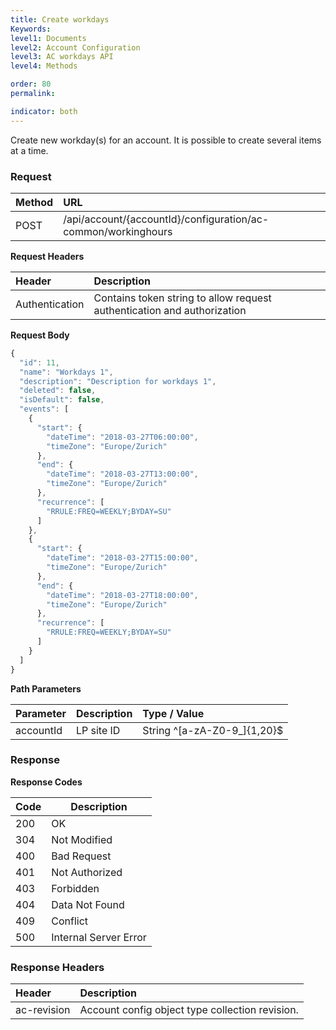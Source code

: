 ```yaml
---
title: Create workdays
Keywords:
level1: Documents
level2: Account Configuration
level3: AC workdays API
level4: Methods

order: 80
permalink: 

indicator: both
---
```


Create new workday(s) for an account. It is possible to create several items at a time.

### Request

| Method | URL |
| :-------- | :------ |
| POST  |/api/account/{accountId}/configuration/ac-common/workinghours 

**Request Headers**

| Header | Description |
 |:-------- | :------------ |
| Authentication | Contains token string to allow request authentication and authorization |

**Request Body**

```javascript
{
  "id": 11,
  "name": "Workdays 1",
  "description": "Description for workdays 1",
  "deleted": false,
  "isDefault": false,
  "events": [
    {
      "start": {
        "dateTime": "2018-03-27T06:00:00",
        "timeZone": "Europe/Zurich"
      },
      "end": {
        "dateTime": "2018-03-27T13:00:00",
        "timeZone": "Europe/Zurich"
      },
      "recurrence": [
        "RRULE:FREQ=WEEKLY;BYDAY=SU"
      ]
    },
    {
      "start": {
        "dateTime": "2018-03-27T15:00:00",
        "timeZone": "Europe/Zurich"
      },
      "end": {
        "dateTime": "2018-03-27T18:00:00",
        "timeZone": "Europe/Zurich"
      },
      "recurrence": [
        "RRULE:FREQ=WEEKLY;BYDAY=SU"
      ]
    }
  ]
}
```
**Path Parameters**

 |Parameter  |Description |  Type / Value |
 |:----------- | :------------ | :--------------- |
 |accountId | LP site ID | String ^[a-zA-Z0-9_]{1,20}$ |


### Response

**Response Codes**

| Code | Description           |
|------|-----------------------|
| 200  | OK                    |
| 304  | Not Modified          |
| 400  | Bad Request           |
| 401  | Not Authorized        |
| 403  | Forbidden             |
| 404  | Data Not Found        |
| 409  | Conflict              |
| 500  | Internal Server Error |

### Response Headers

 |Header|  Description| 
 |:-------|   :-----  |
 |ac-revision|  Account config object type collection revision.|  
